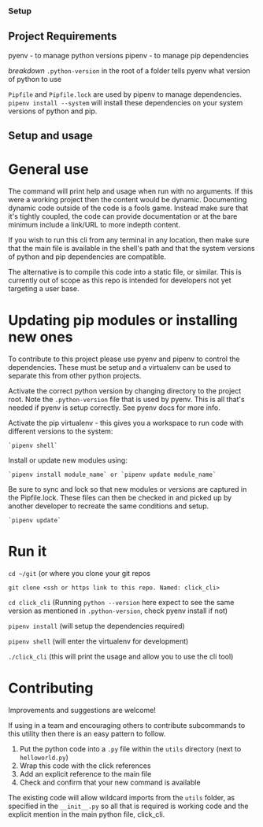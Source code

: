 ### Setup
## Project Requirements
pyenv - to manage python versions
pipenv - to manage pip dependencies

_breakdown_
`.python-version` in the root of a folder tells pyenv what version of python to use

`Pipfile` and `Pipfile.lock` are used by pipenv to manage dependencies. `pipenv install --system` will install these dependencies on your system versions of python and pip.

## Setup and usage

# General use

The command will print help and usage when run with no arguments. If this were a working project then the content would be dynamic. Documenting dynamic code outside of the code is a fools game. Instead make sure that it's tightly coupled, the code can provide documentation or at the bare minimum include a link/URL to more indepth content.

If you wish to run this cli from any terminal in any location, then make sure that the main file is available in the shell's path and that the system versions of python and pip dependencies are compatible.

The alternative is to compile this code into a static file, or similar. This is currently out of scope as this repo is intended for developers not yet targeting a user base.

# Updating pip modules or installing new ones

To contribute to this project please use pyenv and pipenv to control the dependencies. These must be setup and a virtualenv can be used to separate this from other python projects.

Activate the correct python version by changing directory to the project root. Note the `.python-version` file that is used by pyenv. This is all that's needed if pyenv is setup correctly. See pyenv docs for more info.

Activate the pip virtualenv - this gives you a workspace to run code with different versions to the system:

    `pipenv shell`

Install or update new modules using:

    `pipenv install module_name` or `pipenv update module_name`

Be sure to sync and lock so that new modules or versions are captured in the Pipfile.lock. These files can then be checked in and picked up by another developer to recreate the same conditions and setup.

    `pipenv update`

# Run it

`cd ~/git` (or where you clone your git repos

`git clone <ssh or https link to this repo. Named: click_cli>`

`cd click_cli` (Running `python --version` here expect to see the same version as mentioned in `.python-version`, check pyenv install if not)

`pipenv install` (will setup the dependencies required)

`pipenv shell` (will enter the virtualenv for development)

`./click_cli` (this will print the usage and allow you to use the cli tool)

# Contributing

Improvements and suggestions are welcome!

If using in a team and encouraging others to contribute subcommands to this utility then there is an easy pattern to follow.

1. Put the python code into a `.py` file within the `utils` directory (next to `helloworld.py`)
1. Wrap this code with the click references
1. Add an explicit reference to the main file
1. Check and confirm that your new command is available

The existing code will allow wildcard imports from the `utils` folder, as specified in the `__init__.py` so all that is required is working code and the explicit mention in the main python file, click_cli.

